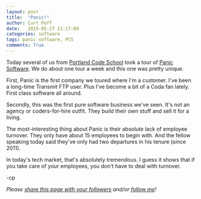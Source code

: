 ```yaml
---
layout: post
title:  "Panic!"
author: Curt Poff
date:   2015-05-27 21:17:09
categories: software
tags: panic software, PCS
comments: True
---
```


Today several of us from [Portland Code School](http://www.portlandcodeschool.com) took a tour of [Panic Software](http://panic.com/). We do about one tour a week and this one was pretty unique.

<!--more-->

First, Panic is the first company we toured where I'm a customer. I've been a long-time Transmit FTP user. Plus I've become a bit of a Coda fan lately. First class software all around.

Secondly, this was the first pure software business we've seen. It's not an agency or coders-for-hire outfit. They build their own stuff and sell it for a living.

The most-interesting thing about Panic is their absolute lack of employee turnover. They only have about 15 employees to begin with. And the fellow speaking today said they've only had two departures in his tenure (since 2011).

In today's tech market, that's absolutely tremendous. I guess it shows that if you take care of your employees, you don't have to deal with turnover.

-cp

*Please <a href="https://twitter.com/intent/tweet?url={{ site.production_url }}{{ page.url }}&text={{ page.title }}&via=cpoff" target="_blank">share this page with your followers</a> and/or <a href="https://twitter.com/cpoff">follow me</a>!*


